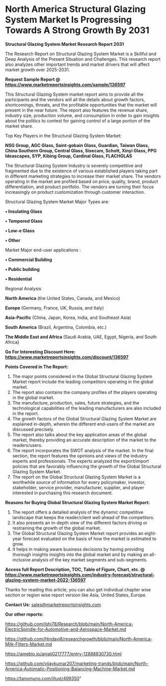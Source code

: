 # North America Structural Glazing System Market Is Progressing Towards A Strong Growth By 2031

<strong>Structural Glazing System Market Research Report 2031</strong>

The Research Report on Structural Glazing System Market is a Skillful and Deep Analysis of the Present Situation and Challenges. This research report also analyzes other important trends and market drivers that will affect market growth over 2025-2031.

<strong>Request Sample Report @ <a href=https://www.marketreportsinsights.com/sample/136597>https://www.marketreportsinsights.com/sample/136597</a></strong>

This Structural Glazing System market report aims to provide all the participants and the vendors will all the details about growth factors, shortcomings, threats, and the profitable opportunities that the market will present in the near future. The report also features the revenue share, industry size, production volume, and consumption in order to gain insights about the politics to contest for gaining control of a large portion of the market share.

Top Key Players in the Structural Glazing System Market:

<strong>NSG Group, AGC Glass, Saint-gobain Glass, Guardian, Taiwan Glass, China Southern Group, Central Glass, Sisecam, Schott, Xinyi Glass, PPG Ideascapes, SYP, Kibing Group, Cardinal Glass, FLACHGLAS</strong>

The Structural Glazing System Industry is severely competitive and fragmented due to the existence of various established players taking part in different marketing strategies to increase their market share. The vendors operating in the market are profiled based on price, quality, brand, product differentiation, and product portfolio. The vendors are turning their focus increasingly on product customization through customer interaction.

Structural Glazing System Market Major Types are:

<strong>• Insulating Glass

• Tempered Glass

• Low-e Glass

• Other</strong>

Market Major end-user applications :

<strong>• Commercial Building

• Public building

• Residential</strong>

Regional Analysis

</u><strong><b>North America</b></strong> (the United States, Canada, and Mexico)

<strong><b>Europe </b></strong>(Germany, France, UK, Russia, and Italy)

<strong><b>Asia-Pacific</b></strong> (China, Japan, Korea, India, and Southeast Asia)

<strong><b>South America</b></strong> (Brazil, Argentina, Colombia, etc.)

<strong><b>The Middle East and Africa</b></strong> (Saudi Arabia, UAE, Egypt, Nigeria, and South Africa)

<strong>Go For Interesting Discount Here: <a href=https://www.marketreportsinsights.com/discount/136597>https://www.marketreportsinsights.com/discount/136597</a></strong>

<strong>Points Covered in The Report:</strong>
<ol>
  <li>The major points considered in the Global Structural Glazing System Market report include the leading competitors operating in the global market.</li>
  <li>The report also contains the company profiles of the players operating in the global market.</li>
  <li>The manufacture, production, sales, future strategies, and the technological capabilities of the leading manufacturers are also included in the report.</li>
  <li>The growth factors of the Global Structural Glazing System Market are explained in-depth, wherein the different end-users of the market are discussed precisely.</li>
  <li>The report also talks about the key application areas of the global market, thereby providing an accurate description of the market to the readers/users.</li>
  <li>The report incorporates the SWOT analysis of the market. In the final section, the report features the opinions and views of the industry experts and professionals. The experts analyzed the export/import policies that are favorably influencing the growth of the Global Structural Glazing System Market.</li>
  <li>The report on the Global Structural Glazing System Market is a worthwhile source of information for every policymaker, investor, stakeholder, service provider, manufacturer, supplier, and player interested in purchasing this research document.</li>
</ol>
<strong>Reasons for Buying Global Structural Glazing System Market Report:</strong>

<ol>
  <li>The report offers a detailed analysis of the dynamic competitive landscape that keeps the reader/client well ahead of the competitors.</li>
  <li>It also presents an in-depth view of the different factors driving or restraining the growth of the global market.</li>
  <li>The Global Structural Glazing System Market report provides an eight-year forecast evaluated on the basis of how the market is estimated to grow.</li>
  <li>It helps in making aware business decisions by having providing thorough insights insights into the global market and by making an all-inclusive analysis of the key market segments and sub-segments.</li>
</ol>
<strong>Access full Report Description, TOC, Table of Figure, Chart, etc. @ <a href=https://www.marketreportsinsights.com/industry-forecast/structural-glazing-system-market-2022-136597>https://www.marketreportsinsights.com/industry-forecast/structural-glazing-system-market-2022-136597</a></strong>


Thanks for reading this article; you can also get individual chapter wise section or region wise report version like Asia, United States, Europe.

<strong>Contact Us:</strong>
sales@marketreportsinsights.com

<strong>Our other reports:</strong>

<a href=https://github.com/Ishi78/Research/blob/main/North-America-ElectricSpindle-for-Automotive-and-Aerospace-Market.md>https://github.com/Ishi78/Research/blob/main/North-America-ElectricSpindle-for-Automotive-and-Aerospace-Market.md</a>

<a href=https://github.com/Hindavi8/researchgrowth/blob/main/North-America-Milk-Filters-Market.md>https://github.com/Hindavi8/researchgrowth/blob/main/North-America-Milk-Filters-Market.md</a>

<a href=https://ameblo.jp/anjali0217777/entry-12888830730.html>https://ameblo.jp/anjali0217777/entry-12888830730.html</a>

<a href=https://github.com/vijaykumar207/marketing-trands/blob/main/North-America-Automatic-Positioning-Balancing-Machine-Market.md>https://github.com/vijaykumar207/marketing-trands/blob/main/North-America-Automatic-Positioning-Balancing-Machine-Market.md</a>

<a href=https://tanomuno.com/illust/499350>https://tanomuno.com/illust/499350</a>"
